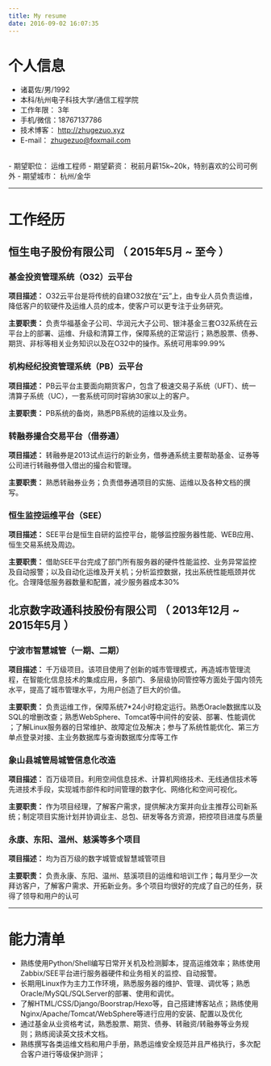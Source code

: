 ```yaml
---
title: My resume
date: 2016-09-02 16:07:35
---
```


# 个人信息
 - 诸葛佐/男/1992
 - 本科/杭州电子科技大学/通信工程学院
 - 工作年限： 3年
 - 手机/微信：18767137786
 - 技术博客： http://zhugezuo.xyz
 - E-mail： zhugezuo@foxmail.com
 <br />
 - 期望职位： 运维工程师
 - 期望薪资： 税前月薪15k~20k，特别喜欢的公司可例外
 - 期望城市： 杭州/金华

---

# 工作经历

## 恒生电子股份有限公司 （ 2015年5月 ~ 至今 ）

### 基金投资管理系统（O32）云平台
**项目描述：** O32云平台是将传统的自建O32放在“云”上，由专业人员负责运维，降低客户的软硬件及运维人员的成本，使客户可以更专注于业务研究。

**主要职责：** 负责华福基金子公司、华润元大子公司、银沣基金三套O32系统在云平台上的部署、运维、升级和清算工作，保障系统的正常运行；熟悉股票、债券、期货、非标等相关业务知识以及在O32中的操作。系统可用率99.99%

### 机构经纪投资管理系统（PB）云平台
**项目描述：** PB云平台主要面向期货客户，包含了极速交易子系统（UFT）、统一清算子系统（UC），一套系统可同时容纳30家以上的客户。

**主要职责：** PB系统的备岗，熟悉PB系统的运维以及业务。


### 转融券撮合交易平台（借券通）
**项目描述：** 转融券是2013试点运行的新业务，借券通系统主要帮助基金、证券等公司进行转融券借入借出的撮合和管理。

**主要职责：** 熟悉转融券业务；负责借券通项目的实施、运维以及各种文档的撰写。


### 恒生监控运维平台（SEE）
**项目描述：** SEE平台是恒生自研的监控平台，能够监控服务器性能、WEB应用、恒生交易系统及周边。

**主要职责：** 借助SEE平台完成了部门所有服务器的硬件性能监控、业务异常监控及自动报警；以及自动化运维及开关机；分析监控数据，找出系统性能瓶颈并优化。合理降低服务器数量和配置，减少服务器成本30%


## 北京数字政通科技股份有限公司 （ 2013年12月 ~ 2015年5月 ）

### 宁波市智慧城管（一期、二期）
**项目描述：**
千万级项目。该项目使用了创新的城市管理模式，再造城市管理流程，在智能化信息技术的集成应用，多部门、多层级协同管控等方面处于国内领先水平，提高了城市管理水平，为用户创造了巨大的价值。

**主要职责：**
负责运维工作，保障系统7*24小时稳定运行。熟悉Oracle数据库以及SQL的增删改查；熟悉WebSphere、Tomcat等中间件的安装、部署、性能调优 ；了解Linux服务器的日常维护、故障定位及解决；参与了系统性能优化、第三方单点登录对接、主业务数据库与查询数据库分库等工作

### 象山县城管局城管信息化改造
**项目描述：**
百万级项目。利用空间信息技术、计算机网络技术、无线通信技术等先进技术手段，实现城市部件和时间管理的数字化、网络化和空间可视化。

**主要职责：**
作为项目经理，了解客户需求，提供解决方案并向业主推荐公司新系统；制定项目实施计划并协调业主、总包、研发等各方资源，把控项目进度与质量

### 永康、东阳、温州、慈溪等多个项目
**项目描述：** 均为百万级的数字城管或智慧城管项目

**主要职责：** 负责永康、东阳、温州、慈溪项目的运维和培训工作；每月至少一次拜访客户，了解客户需求、开拓新业务。多个项目均很好的完成了自己的任务，获得了领导和用户的认可

---

# 能力清单

 - 熟练使用Python/Shell编写日常开关机及检测脚本，提高运维效率；熟练使用Zabbix/SEE平台进行服务器硬件和业务相关的监控、自动报警。
 - 长期用Linux作为主力工作环境，熟悉服务器的维护、管理、调优等；熟悉Oracle/MySQL/SQLServer的部署、使用和调优。
 - 了解HTML/CSS/Django/Boorstrap/Hexo等，自己搭建博客站点；熟练使用Nginx/Apache/Tomcat/WebSphere等进行应用的安装、配置以及优化
 - 通过基金从业资格考试，熟悉股票、期货、债券、转融资/转融券等业务规则；熟练阅读英文技术文档。
 - 熟练撰写各类运维文档和用户手册，熟悉运维安全规范并且严格执行，多次配合客户进行等级保护测评；